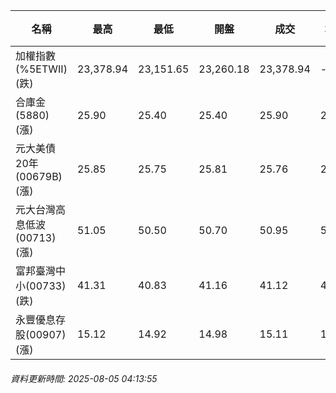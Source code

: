 | 名稱 | 最高 | 最低 | 開盤 | 成交 | 均價 | 成交金額(億) | 昨收 | 漲跌幅 | 漲跌 | 總量 | 昨量 | 振幅 |
| -------- | -------- | -------- | -------- |-------- | -------- | -------- |-------- |-------- |-------- | -------- | -------- |-------- |
|加權指數(%5ETWII) (跌)|23,378.94|23,151.65|23,260.18|23,378.94|-|3,312.99|23,434.38|0.24%|55.44|6,499,265|0|0.97%|
|合庫金(5880) (漲)|25.90|25.40|25.40|25.90|25.81|3.12|25.65|0.97%|0.25|12,071|9,460|1.95%|
|元大美債20年(00679B) (漲)|25.85|25.75|25.81|25.76|25.78|15.78|25.68|0.31%|0.08|61,190|49,064|0.39%|
|元大台灣高息低波(00713) (漲)|51.05|50.50|50.70|50.95|50.82|4.23|50.75|0.39%|0.20|8,326|9,177|1.08%|
|富邦臺灣中小(00733) (跌)|41.31|40.83|41.16|41.12|41.08|0.287|41.34|0.53%|0.22|698|2,078|1.16%|
|永豐優息存股(00907) (漲)|15.12|14.92|14.98|15.11|15.07|0.225|15.04|0.47%|0.07|1,491|1,584|1.33%|
###### 資料更新時間: 2025-08-05 04:13:55